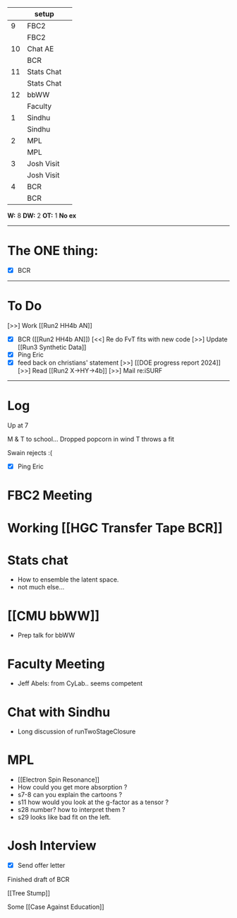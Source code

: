 
|     | setup      |     |
| --- | ---------- | --- |
| 9   | FBC2       |     |
|     | FBC2       |     |
| 10  | Chat AE    |     |
|     | BCR        |     |
| 11  | Stats Chat |     |
|     | Stats Chat |     |
| 12  | bbWW       |     |
|     | Faculty    |     |
| 1   | Sindhu     |     |
|     | Sindhu     |     |
| 2   | MPL        |     |
|     | MPL        |     |
| 3   | Josh Visit |     |
|     | Josh Visit |     |
| 4   | BCR        |     |
|     | BCR        |     |

**W:**  8 
**DW:** 2
**OT:** 1
 **No ex**

---
# The ONE thing: 
- [x] BCR

---
# To Do

[>>]  Work [[Run2 HH4b AN]]
- [x] BCR
([[Run2 HH4b AN]]) [<<] Re do FvT fits with new code
 [>>] Update [[Run3 Synthetic Data]]
- [x] Ping Eric
- [x] feed back on christians' statement
[>>]  [[DOE progress report 2024]]
[>>]  Read [[Run2 X->HY->4b]]
[>>]  Mail re:iSURF

---

# Log

Up at 7 

M & T to school... Dropped popcorn in wind T throws a fit

Swain rejects :(
- [x] Ping Eric

# FBC2 Meeting


# Working [[HGC Transfer Tape BCR]]


# Stats chat
- How to ensemble the latent space.
- not much else...

# [[CMU bbWW]]
- Prep talk for bbWW

# Faculty Meeting
- Jeff Abels: from CyLab.. seems competent 

# Chat with Sindhu
- Long discussion of runTwoStageClosure

# MPL
- [[Electron Spin Resonance]]
- How could you get more absorption ?
- s7-8 can you explain the cartoons ? 
- s11 how would you look at the g-factor as a tensor ?
- s28 number? how to interpret them ?
- s29 looks like bad fit on the left.

# Josh Interview
- [x] Send offer letter

Finished draft of BCR

[[Tree Stump]]

Some [[Case Against Education]]

